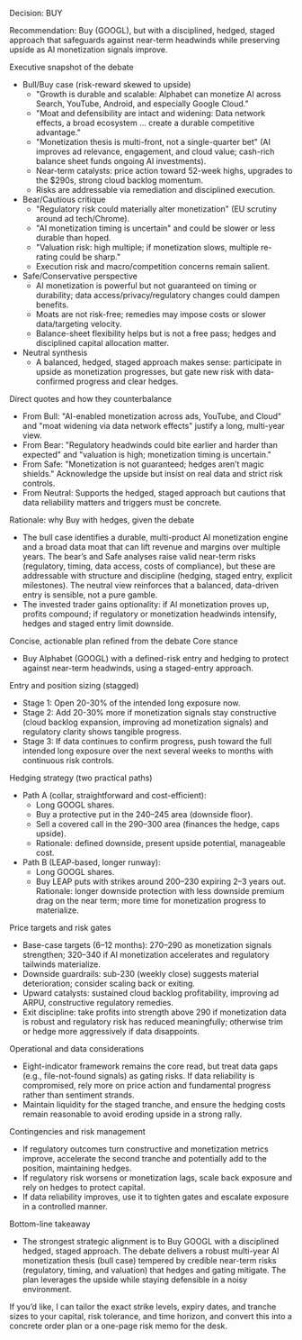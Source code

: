 Decision: BUY

Recommendation: Buy (GOOGL), but with a disciplined, hedged, staged approach that safeguards against near-term headwinds while preserving upside as AI monetization signals improve.

Executive snapshot of the debate
- Bull/Buy case (risk-reward skewed to upside)
  - "Growth is durable and scalable: Alphabet can monetize AI across Search, YouTube, Android, and especially Google Cloud."
  - "Moat and defensibility are intact and widening: Data network effects, a broad ecosystem ... create a durable competitive advantage."
  - "Monetization thesis is multi-front, not a single-quarter bet" (AI improves ad relevance, engagement, and cloud value; cash-rich balance sheet funds ongoing AI investments).
  - Near-term catalysts: price action toward 52-week highs, upgrades to the $290s, strong cloud backlog momentum.
  - Risks are addressable via remediation and disciplined execution.
- Bear/Cautious critique
  - "Regulatory risk could materially alter monetization" (EU scrutiny around ad tech/Chrome).
  - "AI monetization timing is uncertain" and could be slower or less durable than hoped.
  - "Valuation risk: high multiple; if monetization slows, multiple re-rating could be sharp."
  - Execution risk and macro/competition concerns remain salient.
- Safe/Conservative perspective
  - AI monetization is powerful but not guaranteed on timing or durability; data access/privacy/regulatory changes could dampen benefits.
  - Moats are not risk-free; remedies may impose costs or slower data/targeting velocity.
  - Balance-sheet flexibility helps but is not a free pass; hedges and disciplined capital allocation matter.
- Neutral synthesis
  - A balanced, hedged, staged approach makes sense: participate in upside as monetization progresses, but gate new risk with data-confirmed progress and clear hedges.

Direct quotes and how they counterbalance
- From Bull: "AI-enabled monetization across ads, YouTube, and Cloud" and "moat widening via data network effects" justify a long, multi-year view.
- From Bear: "Regulatory headwinds could bite earlier and harder than expected" and "valuation is high; monetization timing is uncertain."
- From Safe: "Monetization is not guaranteed; hedges aren’t magic shields." Acknowledge the upside but insist on real data and strict risk controls.
- From Neutral: Supports the hedged, staged approach but cautions that data reliability matters and triggers must be concrete.

Rationale: why Buy with hedges, given the debate
- The bull case identifies a durable, multi-product AI monetization engine and a broad data moat that can lift revenue and margins over multiple years. The bear’s and Safe analyses raise valid near-term risks (regulatory, timing, data access, costs of compliance), but these are addressable with structure and discipline (hedging, staged entry, explicit milestones). The neutral view reinforces that a balanced, data-driven entry is sensible, not a pure gamble.
- The invested trader gains optionality: if AI monetization proves up, profits compound; if regulatory or monetization headwinds intensify, hedges and staged entry limit downside.

Concise, actionable plan refined from the debate
Core stance
- Buy Alphabet (GOOGL) with a defined-risk entry and hedging to protect against near-term headwinds, using a staged-entry approach.

Entry and position sizing (stagged)
- Stage 1: Open 20-30% of the intended long exposure now.
- Stage 2: Add 20-30% more if monetization signals stay constructive (cloud backlog expansion, improving ad monetization signals) and regulatory clarity shows tangible progress.
- Stage 3: If data continues to confirm progress, push toward the full intended long exposure over the next several weeks to months with continuous risk controls.

Hedging strategy (two practical paths)
- Path A (collar, straightforward and cost-efficient):
  - Long GOOGL shares.
  - Buy a protective put in the 240–245 area (downside floor).
  - Sell a covered call in the 290–300 area (finances the hedge, caps upside).
  - Rationale: defined downside, present upside potential, manageable cost.
- Path B (LEAP-based, longer runway):
  - Long GOOGL shares.
  - Buy LEAP puts with strikes around 200–230 expiring 2–3 years out.
  Rationale: longer downside protection with less downside premium drag on the near term; more time for monetization progress to materialize.

Price targets and risk gates
- Base-case targets (6–12 months): 270–290 as monetization signals strengthen; 320–340 if AI monetization accelerates and regulatory tailwinds materialize.
- Downside guardrails: sub-230 (weekly close) suggests material deterioration; consider scaling back or exiting.
- Upward catalysts: sustained cloud backlog profitability, improving ad ARPU, constructive regulatory remedies.
- Exit discipline: take profits into strength above 290 if monetization data is robust and regulatory risk has reduced meaningfully; otherwise trim or hedge more aggressively if data disappoints.

Operational and data considerations
- Eight-indicator framework remains the core read, but treat data gaps (e.g., file-not-found signals) as gating risks. If data reliability is compromised, rely more on price action and fundamental progress rather than sentiment strands.
- Maintain liquidity for the staged tranche, and ensure the hedging costs remain reasonable to avoid eroding upside in a strong rally.

Contingencies and risk management
- If regulatory outcomes turn constructive and monetization metrics improve, accelerate the second tranche and potentially add to the position, maintaining hedges.
- If regulatory risk worsens or monetization lags, scale back exposure and rely on hedges to protect capital.
- If data reliability improves, use it to tighten gates and escalate exposure in a controlled manner.

Bottom-line takeaway
- The strongest strategic alignment is to Buy GOOGL with a disciplined hedged, staged approach. The debate delivers a robust multi-year AI monetization thesis (bull case) tempered by credible near-term risks (regulatory, timing, and valuation) that hedges and gating mitigate. The plan leverages the upside while staying defensible in a noisy environment.

If you’d like, I can tailor the exact strike levels, expiry dates, and tranche sizes to your capital, risk tolerance, and time horizon, and convert this into a concrete order plan or a one-page risk memo for the desk.